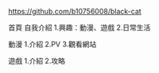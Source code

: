 https://github.com/b10756008/black-cat

首頁
自我介紹
1.興趣：動漫、遊戲
2.日常生活

動漫
1.介紹
2.PV
3.觀看網站

遊戲
1.介紹
2.攻略
